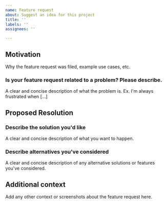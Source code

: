 ```yaml
---
name: Feature request
about: Suggest an idea for this project
title: ''
labels: ''
assignees: ''

---
```


<!--
⚠️ Public content warning ⚠️
Issues created in this repository will be publicly available on the Internet. Please do not include any sensitive or internal information in your issue.

🔒 Reporting security vulnerabilities 🔒
Do not create issues about security vulnerabilities. Please consult our security policy for instructions about how to safely report a security issue: https://github.com/az-digital/az_quickstart/security/policy
-->

## Motivation
Why the feature request was filed, example use cases, etc.

### Is your feature request related to a problem? Please describe.
A clear and concise description of what the problem is. Ex. I'm always frustrated when [...]

## Proposed Resolution

### Describe the solution you'd like
A clear and concise description of what you want to happen.

### Describe alternatives you've considered
A clear and concise description of any alternative solutions or features you've considered.

## Additional context
Add any other context or screenshots about the feature request here.
